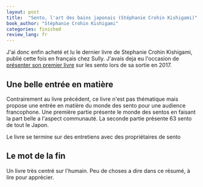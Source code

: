 ```yaml
---
layout: post
title:  "Sento, l'art des bains japonais (Stéphanie Crohin Kishigami)"
book_author: "Stéphanie Crohin Kishigami"
categories: finished
review_lang: fr
---
```


J'ai donc enfin acheté et lu le dernier livre de Stephanie Crohin Kishigami, publié cette fois en français chez Sully. J'avais deja eu l'occasion de [présenter son premier livre](https://achikochi.tokyo/fr/blog/lectures/stephanie-crohin-art-sento-vendredi-lecture/) sur les sento lors de sa sortie en 2017.

## Une belle entrée en matière

Contrairement au livre précédent, ce livre n'est pas thématique mais propose une entrée en matière du monde des sento pour une audience francophone. Une première partie présente le monde des sentos en faisant la part belle a l'aspect communauté. La seconde partie présente 63 sento de tout le Japon.

Le livre se termine sur des entretiens avec des propriétaires de sento

## Le mot de la fin

Un livre très centré sur l'humain. Peu de choses a dire dans ce résumé, à lire pour apprécier.